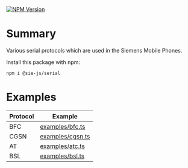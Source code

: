 [![NPM Version](https://img.shields.io/npm/v/%40sie-js%2Fserial)](https://www.npmjs.com/package/@sie-js/serial)

# Summary

Various serial protocols which are used in the Siemens Mobile Phones.

Install this package with npm:

```shell
npm i @sie-js/serial
```

# Examples

| Protocol | Example                                                                                                |
|----------|--------------------------------------------------------------------------------------------------------|
| BFC      | [examples/bfc.ts](https://github.com/siemens-mobile-hacks/node-sie-serial/blob/main/examples/bfc.ts)   |
| CGSN     | [examples/cgsn.ts](https://github.com/siemens-mobile-hacks/node-sie-serial/blob/main/examples/cgsn.ts) |
| AT       | [examples/atc.ts](https://github.com/siemens-mobile-hacks/node-sie-serial/blob/main/examples/atc.ts)   |
| BSL      | [examples/bsl.ts](https://github.com/siemens-mobile-hacks/node-sie-serial/blob/main/examples/bsl.ts)   |

